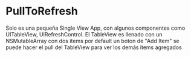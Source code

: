 PullToRefresh
=============
Solo es una pequeña Single View App, con algunos componentes como UITableView, UIRefreshControl. El TableView es llenado con un NSMutableArray con dos items por default un boton de "Add Item" se puede hacer el pull del TableView para ver los demás items agregados
